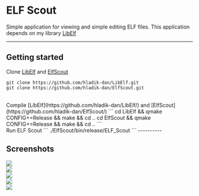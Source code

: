 ELF Scout
===================


Simple application for viewing and simple editing ELF files. This application depends on my library  [LibElf](https://github.com/hladik-dan/LibElf/)

----------


Getting started
-------------

Clone [LibElf](https://github.com/hladik-dan/LibElf/) and [ElfScout](https://github.com/hladik-dan/ElfScout/)
```
git clone https://github.com/hladik-dan/LibElf.git
git clone https://github.com/hladik-dan/ElfScout.git
```
<br />
Compile [LibElf](https://github.com/hladik-dan/LibElf/) and [ElfScout](https://github.com/hladik-dan/ElfScout/)
```
cd LibElf && qmake CONFIG+=Release && make && cd ..
cd ElfScout && qmake CONFIG+=Release && make && cd ..
```
<br />
Run ELF Scout
```
./ElfScout/bin/release/ELF_Scout
```
----------


Screenshots
-------------
![](http://i.imgur.com/ixQnmbK.png) <br />
![](http://i.imgur.com/QXV2i8o.png) <br />
![](http://i.imgur.com/ofgilJs.png) <br />
![](http://i.imgur.com/2wetwNh.png) <br />
![](http://i.imgur.com/nfhlQQO.png)